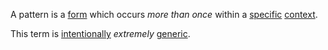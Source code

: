 A pattern is a [form](https://github.com/gcassel/Modular-Organization-Terminology/blob/master/terms/form.md) which occurs *more than once* within a [specific](https://github.com/gcassel/Modular-Organization-Terminology/blob/master/terms/specific.md) [context](https://github.com/gcassel/Modular-Organization-Terminology/blob/master/terms/context.md).

This term is [intentionally](https://github.com/gcassel/Modular-Organization-Terminology/blob/master/terms/intention.md) *extremely* [generic](https://github.com/gcassel/Modular-Organization-Terminology/blob/master/terms/generic.md).

